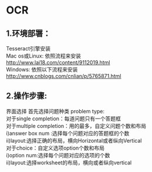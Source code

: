 # OCR

## 1.环境部署：   
Tesseract引擎安装  
Mac os或Linux: 依照流程来安装  
http://www.lai18.com/content/9112019.html  
Windows:       依照以下流程来安装  
http://www.cnblogs.com/cnlian/p/5765871.html


## 2.操作步骤:
界面选择
首先选择问题种类 problem type:  
对于single completion：每道问题只有一个答题框  
对于multiple completion：用的最多，自定义问题个数和布局  
   i)answer box num :选择每个问题对应的答题框的个数  
   ii)layout:选择正确的布局，横向Horizontal或者纵向Vertical  
对于choice：自定义选项option个数和布局  
   i)option num:选择每个问题对应的选项的个数  
   ii)layout:选择worksheet的布局，横向或者纵向vertical  
